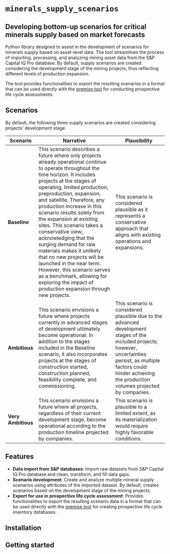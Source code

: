 # ``minerals_supply_scenarios``

## Developing bottom-up scenarios for critical minerals supply based on market forecasts

Python library designed to assist in the development of scenarios for minerals supply based on asset-level data. The tool streamlines the process of importing, processing, and analyzing mining asset data from the S&P Capital IQ Pro database. By default, supply scenarios are created considering the development stage of the mining projects, thus reflecting different levels of production expansion.

The tool provides functionalities to export the resulting scenarios in a format that can be used directly with the [premise tool](https://github.com/polca/premise) for conducting prospective life cycle assessments.

Scenarios
----------------------------

By default, the following three supply scenarios are created considering projects' development stage:

| Scenario         | Narrative                                                                                                                                                                                                                                                                                                                                                                                                                                                                                                    | Plausibility                                   |
|------------------|----------------------------------------------------------------------------------------------------------------------------------------------------------------------------------------------------------------------------------------------------------------------------------------------------------------------------------------------------------------------------------------------------------------------------------------------------------------------------------------------------------------|------------------------------------------------|
| **Baseline**     | This scenario describes a future where only projects already operational continue to operate throughout the time horizon. It includes projects at the stages of operating, limited production, preproduction, expansion, and satellite. Therefore, any production increase in this scenario results solely from the expansion at existing sites. This scenario takes a conservative view, acknowledging that the surging demand for raw materials makes it unlikely that no new projects will be launched in the near term. However, this scenario serves as a benchmark, allowing for exploring the impact of production expansion through new projects. | This scenario is considered plausible as it represents a conservative approach that aligns with existing operations and expansions.           |
| **Ambitious**    | This scenario envisions a future where projects currently in advanced stages of development ultimately become operational. In addition to the stages included in the Baseline scenario, it also incorporates projects at the stages of construction started, construction planned, feasibility complete, and commissioning.                                                                                                                | This scenario is considered plausible due to the advanced development stages of the included projects; however, uncertainties persist, as multiple factors could hinder achieving the production volumes projected by companies. |
| **Very Ambitious** | This scenario envisions a future where all projects, regardless of their current development stage, become operational according to the production timeline projected by companies.                                                                                                                                                                                                                                   | This scenario is plausible to a limited extent, as its materialization would require highly favorable conditions. |

Features
----------------------------

- **Data import from S&P databases**: Import raw datasets from S&P Capital IQ Pro database and clean, transform, and fill data gaps.
- **Scenario development**: Create and analyze multiple mineral supply scenarios using attributes of the imported dataset. By default, creates scenarios based on the development stage of the mining projects.
- **Export for use in prospective life cycle assessment**: Provides functionalities to export the resulting scenario data in a format that can be used directly with the [premise tool](https://github.com/polca/premise) for creating prospective life cycle inventory databases.

Installation
----------------------------


Getting started
----------------------------